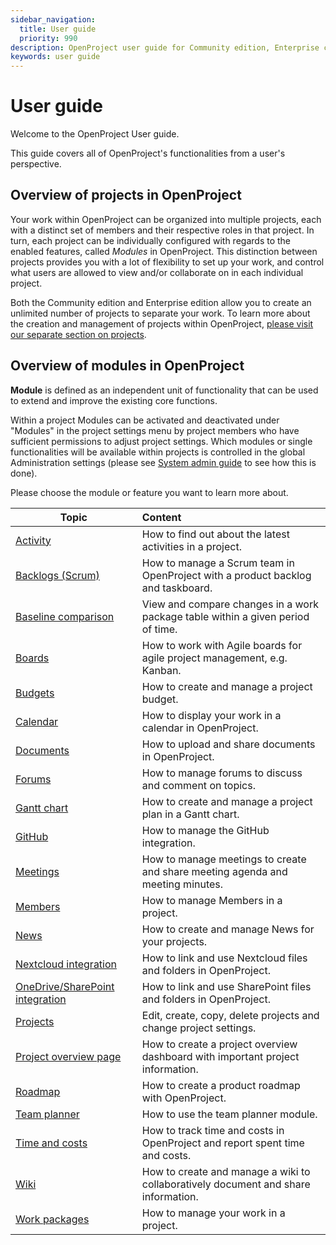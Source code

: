 ```yaml
---
sidebar_navigation:
  title: User guide
  priority: 990
description: OpenProject user guide for Community edition, Enterprise cloud and Enterprise on-premises.
keywords: user guide
---
```

# User guide

Welcome to the OpenProject User guide.

This guide covers all of OpenProject's functionalities from a user's perspective.

## Overview of projects in OpenProject

Your work within OpenProject can be organized into multiple projects, each with a distinct set of members and their respective roles in that project.  In turn, each project can be individually configured with regards to the enabled features, called *Modules* in OpenProject. This distinction between projects provides you with a lot of flexibility to set up your work, and control what users are allowed to view and/or collaborate on in each individual project.

Both the Community edition and Enterprise edition allow you to create an unlimited number of projects to separate your work. To learn more about the creation and management of projects within OpenProject, [please visit our separate section on projects](projects/).

## Overview of modules in OpenProject

<div class="glossary">

**Module** is defined as an independent unit of functionality that can be used to extend and improve the existing core functions.

</div>

Within a project Modules can be activated and deactivated under "Modules" in the project settings menu by project members who have sufficient permissions to adjust project settings. Which modules or single functionalities will be available within projects is controlled in the global Administration settings (please see [System admin guide](../system-admin-guide/system-settings/project-system-settings/) to see how this is done). 

Please choose the module or feature you want to learn more about.

| Topic                                                        | Content                                                      |
| ------------------------------------------------------------ | :----------------------------------------------------------- |
| [Activity](activity)                                         | How to find out about the latest activities in a project.    |
| [Backlogs (Scrum)](backlogs-scrum)                           | How to manage a Scrum team in OpenProject with a product backlog and taskboard. |
| [Baseline comparison](work-packages/baseline-comparison)     | View and compare changes in a work package table within a given period of time. |
| [Boards](agile-boards)                                       | How to work with Agile boards for agile project management, e.g. Kanban. |
| [Budgets](budgets)                                           | How to create and manage a project budget.                   |
| [Calendar](calendar)                                         | How to display your work in a calendar in OpenProject.       |
| [Documents](documents)                                       | How to upload and share documents in OpenProject.            |
| [Forums](forums)                                             | How to manage forums to discuss and comment on topics.       |
| [Gantt chart](gantt-chart)                                   | How to create and manage a project plan in a Gantt chart.    |
| [GitHub](../system-admin-guide/integrations/github-integration/) | How to manage the GitHub integration.                        |
| [Meetings](meetings)                                         | How to manage meetings to create and share meeting agenda and meeting minutes. |
| [Members](members)                                           | How to manage Members in a project.                          |
| [News](news)                                                 | How to create and manage News for your projects.             |
| [Nextcloud integration](./file-management/nextcloud-integration) | How to link and use Nextcloud files and folders in OpenProject. |
| [OneDrive/SharePoint integration](./file-management/one-drive-integration) | How to link and use SharePoint files and folders in OpenProject. |
| [Projects](projects)                                         | Edit, create, copy, delete projects and change project settings. |
| [Project overview page](project-overview)                    | How to create a project overview dashboard with important project information. |
| [Roadmap](roadmap)                                           | How to create a product roadmap with OpenProject.            |
| [Team planner](team-planner)                                 | How to use the team planner module.                          |
| [Time and costs](time-and-costs)                             | How to track time and costs in OpenProject and report spent time and costs. |
| [Wiki](wiki)                                                 | How to create and manage a wiki to collaboratively document and share information. |
| [Work packages](work-packages)                               | How to manage your work in a project.                        |
